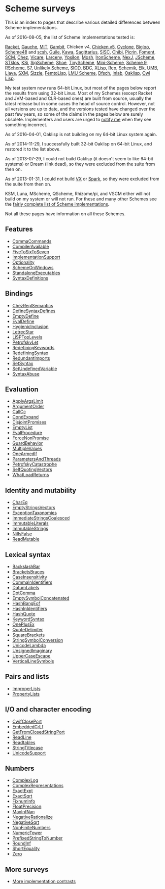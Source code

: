 # Scheme surveys

This is an index to pages that describe various detailed differences between Scheme implementations.

As of 2016-08-05, the list of Scheme implementations tested is:

[Racket](http://racket-lang.org/),
[Gauche](http://practical-scheme.net/gauche/),
[MIT](http://www.gnu.org/software/mit-scheme/),
[Gambit](http://dynamo.iro.umontreal.ca/wiki/index.php/Main_Page),
Chicken v4, [Chicken v5](http://wiki.call-cc.org/eggref/4/numbers),
[Cyclone](https://github.com/justinethier/cyclone),
[Bigloo](http://www-sop.inria.fr/members/Manuel.Serrano/bigloo/),
[Scheme48](http://s48.org/) and [scsh](http://www.scsh.net/),
[Guile](http://www.gnu.org/software/guile/),
[Kawa](http://www.gnu.org/software/kawa/),
[Sagittarius](https://code.google.com/p/sagittarius-scheme),
[SISC](http://sisc-scheme.org/),
[Chibi](https://code.google.com/p/chibi-scheme/),
[Picrin](https://github.com/picrin-scheme/picrin),
[Foment](https://code.google.com/p/foment/),
[SCM](http://people.csail.mit.edu/jaffer/SCM.html),
[Chez](http://scheme.com/), [Vicare](http://marcomaggi.github.io/vicare.html),
[Larceny](http://www.larcenists.org/),
[Ypsilon](https://code.google.com/p/ypsilon/),
[Mosh](https://code.google.com/p/mosh-scheme/),
[IronScheme](https://github.com/leppie/IronScheme),
[NexJ](http://nexj-scheme.org/),
[JScheme](http://jscheme.sourceforge.net/jscheme/main.html),
[STklos](http://www.stklos.net/),
[KSi](http://ksi.sourceforge.net/),
[SigScheme](https://code.google.com/p/sigscheme/),
[Shoe](http://www.nocrew.org/software-shoe.html),
[TinyScheme](http://tinyscheme.sourceforge.net/),
[Mini-Scheme](https://github.com/catseye/minischeme),
[Scheme 9](http://www.t3x.org/s9fes/),
[RScheme](http://www.rscheme.org/rs/index.html),
[S7](https://ccrma.stanford.edu/software/snd/snd/s7.html),
[Unlikely Scheme](https://marijnhaverbeke.nl/unlikely/),
[SIOD](http://people.delphiforums.com/gjc/siod.html),
[BDC](http://carlstrom.com/bdc-scheme/),
[XLisp](http://www.xlisp.org/),
[Rep](http://librep.sourceforge.net/),
[Schemik](http://schemik.sourceforge.net/),
[Elk](http://sam.zoy.org/elk/),
[UMB](http://www.cs.umb.edu/~wrc/scheme/),
[Llava](http://llava.org/),
[SXM](http://www.malgil.com/sxm/),
[Sizzle](http://www.grabmueller.de/martin/www/sizzle/sizzle.en.html),
[FemtoLisp](https://github.com/JeffBezanson/femtolisp),
[LMU Scheme](http://www.mathematik.uni-muenchen.de/~forster/sw/lmuscheme.html),
[Dfsch](http://hakl.net/software/dfsch.en.html),
[Inlab](http://www.inlab.de/scheme/),
[Oaklisp](http://www.bcl.hamilton.ie/~barak/oaklisp),
[Owl Lisp](https://code.google.com/p/owl-lisp/).

My test system now runs 64-bit Linux,
but most of the pages below report the results from using 32-bit Linux.
Most of my Schemes (except Racket and JVM-based and CLR-based ones)
are built from source, usually the latest release but in some cases
the head of source control.
However, not all versions are up to date,
and the versions tested have changed over the past few years,
so some of the claims in the pages below are surely obsolete.
Implementers and users are urged to [notify me](mailto:cowan@ccil.org)
when they see something incorrect.

As of 2016-04-01, Oaklisp is not building on my 64-bit Linux system again.

As of 2014-11-29, I successfully built 32-bit Oaklisp on 64-bit Linux,
and restored it to the list above.

As of 2013-07-29, I could not build Oaklisp (it doesn't seem to like 64-bit systems)
or Dream (link dead), so they were excluded from the suite from then on.

As of 2013-01-31, I could not build [VX](https://code.google.com/p/vx-scheme/)
or [Spark](https://github.com/vijaymathew/spark-scheme),
so they were excluded from the suite from then on.

KSM, Luna, MScheme, QScheme, Rhizome/pi, and VSCM
either will not build on my system or will not run.
For these and many other Schemes see the
[fairly complete list of Scheme implementations](http://community.schemewiki.org/?scheme-faq-standards).

Not all these pages have information on all these Schemes.

## Features

* [CommaCommands](CommaCommands/)
* [CompilerAvailable](CompilerAvailable/)
* [FiveToSixToSeven](FiveToSixToSeven/)
* [ImplementationSupport](ImplementationSupport/)
* [Optionality](Optionality/)
* [SchemeOnWindows](SchemeOnWindows/)
* [StandaloneExecutables](StandaloneExecutables/)
* [SyntaxDefinitions](SyntaxDefinitions/)

## Bindings

* [ChezReplSemantics](ChezReplSemantics/)
* [DefineSyntaxDefines](DefineSyntaxDefines/)
* [EmptyDefine](EmptyDefine/)
* [EvalDefine](EvalDefine/)
* [HygienicInclusion](HygienicInclusion/)
* [LetrecStar](LetrecStar/)
* [LiSPTopLevels](LiSPTopLevels/)
* [PetrofskyLet](PetrofskyLet/)
* [RedefiningKeywords](RedefiningKeywords/)
* [RedefiningSyntax](RedefiningSyntax/)
* [RedundantImports](RedundantImports/)
* [SetSyntax](SetSyntax/)
* [SetUndefinedVariable](SetUndefinedVariable/)
* [SyntaxAbuse](SyntaxAbuse/)

## Evaluation

* [ApplyArgsLimit](ApplyArgsLimit/)
* [ArgumentOrder](ArgumentOrder/)
* [CallCc](CallCc/)
* [CondExpand](CondExpand/)
* [DisjointPromises](DisjointPromises/)
* [EmptyList](EmptyList/)
* [EvalProcedure](EvalProcedure/)
* [ForceNonPromise](ForceNonPromise/)
* [GuardBehavior](GuardBehavior/)
* [MultipleValues](MultipleValues/)
* [OneArmedIf](OneArmedIf/)
* [ParametersAndThreads](ParametersAndThreads/)
* [PetrofskyCatastrophe](PetrofskyCatastrophe/)
* [SelfQuotingVectors](SelfQuotingVectors/)
* [WhatLoadReturns](WhatLoadReturns/)

## Identity and mutability

* [CharEq](CharEq/)
* [EmptyStringsVectors](EmptyStringsVectors/)
* [ExceptionTaxonomies](ExceptionTaxonomies/)
* [ImmediateStringsCoalesced](ImmediateStringsCoalesced/)
* [ImmutableLiterals](ImmutableLiterals/)
* [ImmutableStrings](ImmutableStrings/)
* [NilIsFalse](NilIsFalse/)
* [ReadMutable](ReadMutable/)

## Lexical syntax

* [BackslashBar](BackslashBar/)
* [BracketsBraces](BracketsBraces/)
* [CaseInsensitivity](CaseInsensitivity/)
* [CommaInIdentifiers](CommaInIdentifiers/)
* [DatumLabels](DatumLabels/)
* [DotComma](DotComma/)
* [EmptySymbolConcatenated](EmptySymbolConcatenated/)
* [HashBangEof](HashBangEof/)
* [HashInIdentifiers](HashInIdentifiers/)
* [HashQuote](HashQuote/)
* [KeywordSyntax](KeywordSyntax/)
* [OnePlusEx](OnePlusEx/)
* [QuoteDelimiter](QuoteDelimiter/)
* [SquareBrackets](SquareBrackets/)
* [StringSymbolConversion](StringSymbolConversion/)
* [UnicodeLambda](UnicodeLambda/)
* [UnsignedImaginary](UnsignedImaginary/)
* [UpperCaseEscape](UpperCaseEscape/)
* [VerticalLineSymbols](VerticalLineSymbols/)

## Pairs and lists

* [ImproperLists](ImproperLists/)
* [PropertyLists](PropertyLists/)

## I/O and character encoding

* [CwifClosePort](CwifClosePort/)
* [EmbeddedCrLf](EmbeddedCrLf/)
* [GetFromClosedStringPort](GetFromClosedStringPort/)
* [ReadLine](ReadLine/)
* [Readtables](Readtables/)
* [StringTitlecase](StringTitlecase/)
* [UnicodeSupport](UnicodeSupport/)

## Numbers

* [ComplexLog](ComplexLog/)
* [ComplexRepresentations](ComplexRepresentations/)
* [ExactExpt](ExactExpt/)
* [ExactSqrt](ExactSqrt/)
* [FixnumInfo](FixnumInfo/)
* [FloatPrecision](FloatPrecision/)
* [MaxInfNan](MaxInfNan/)
* [NegativeRationalize](NegativeRationalize/)
* [NegativeSqrt](NegativeSqrt/)
* [NonFiniteNumbers](NonFiniteNumbers/)
* [NumericTower](NumericTower/)
* [PrefixedStringToNumber](PrefixedStringToNumber/)
* [RoundInf](RoundInf/)
* [ShortEquality](ShortEquality/)
* [Zero](Zero/)

## More surveys

* [More implementation contrasts](http://web.archive.org/web/20181113064011/http://web.mit.edu/~axch/www/scheme/choices.html)

